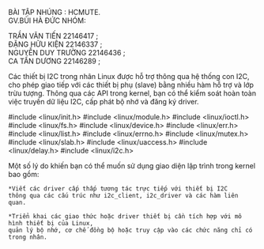 BÀI TẬP NHÚNG : HCMUTE.  
GV.BÙI HÀ ĐỨC
NHÓM: 

TRẦN VĂN TIẾN       22146417 ;  
ĐẶNG HỮU KIỆN       22146337 ;  
NGUYỄN DUY TRƯỜNG   22146436 ;  
CA TẤN DƯƠNG        22146289 ;  


Các thiết bị I2C trong nhân Linux được hỗ trợ thông qua hệ thống con I2C, cho phép giao tiếp với các thiết bị phụ (slave) 
bằng nhiều hàm hỗ trợ và lớp trừu tượng. Thông qua các API trong kernel, bạn có thể kiểm soát hoàn toàn 
việc truyền dữ liệu I2C, cấp phát bộ nhớ và đăng ký driver.

#include <linux/init.h>
#include <linux/module.h>
#include <linux/ioctl.h>
#include <linux/fs.h>
#include <linux/device.h>
#include <linux/err.h>
#include <linux/list.h>
#include <linux/errno.h>
#include <linux/mutex.h>
#include <linux/slab.h>
#include <linux/uaccess.h>
#include <linux/delay.h>
#include <linux/i2c.h>

Một số lý do khiến bạn có thể muốn sử dụng giao diện lập trình trong kernel bao gồm:

	*Viết các driver cấp thấp tương tác trực tiếp với thiết bị I2C 
	thông qua các cấu trúc như i2c_client, i2c_driver và các hàm liên quan.

	*Triển khai các giao thức hoặc driver thiết bị cần tích hợp với mô hình thiết bị của Linux, 
	quản lý bộ nhớ, cơ chế đồng bộ hoặc truy cập vào các chức năng chỉ có trong nhân.
